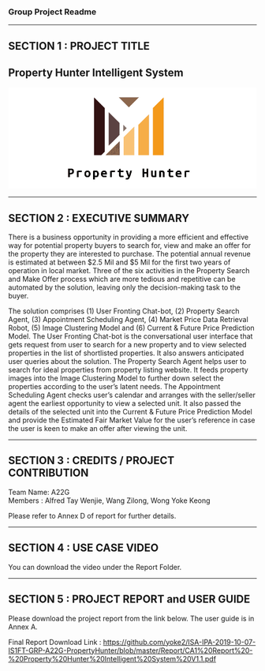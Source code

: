 ### Group Project Readme

---

## SECTION 1 : PROJECT TITLE
## Property Hunter Intelligent System

![PropertyHunter Logo](Image.png?raw=true "Property Hunter")
  
---
## SECTION 2 : EXECUTIVE SUMMARY
There is a business opportunity in providing a more efficient and effective way for potential property buyers to search for, view and make an offer for the property they are interested to purchase. The potential annual revenue is estimated at between $2.5 Mil and $5 Mil for the first two years of operation in local market. Three of the six activities in the Property Search and Make Offer process which are more tedious and repetitive can be automated by the solution, leaving only the decision-making task to the buyer.

The solution comprises (1) User Fronting Chat-bot, (2) Property Search Agent, (3) Appointment Scheduling Agent, (4) Market Price Data Retrieval Robot, (5) Image Clustering Model and (6) Current & Future Price Prediction Model. The User Fronting Chat-bot is the conversational user interface that gets request from user to search for a new property and to view selected properties in the list of shortlisted properties. It also answers anticipated user queries about the solution. The Property Search Agent helps user to search for ideal properties from property listing website. It feeds property images into the Image Clustering Model to further down select the properties according to the user’s latent needs. The Appointment Scheduling Agent checks user’s calendar and arranges with the seller/seller agent the earliest opportunity to view a selected unit. It also passed the details of the selected unit into the Current & Future Price Prediction Model and provide the Estimated Fair Market Value for the user’s reference in case the user is keen to make an offer after viewing the unit. 



---
## SECTION 3 : CREDITS / PROJECT CONTRIBUTION

Team Name: A22G  
Members  : Alfred Tay Wenjie, Wang Zilong, Wong Yoke Keong  

Please refer to Annex D of report for further details.

---
## SECTION 4 : USE CASE VIDEO

You can download the video under the Report Folder.

---
## SECTION 5 : PROJECT REPORT and USER GUIDE

Please download the project report from the link below. The user guide is in Annex A.  

Final Report Download Link : <https://github.com/yoke2/ISA-IPA-2019-10-07-IS1FT-GRP-A22G-PropertyHunter/blob/master/Report/CA1%20Report%20-%20Property%20Hunter%20Intelligent%20System%20V1.1.pdf>
